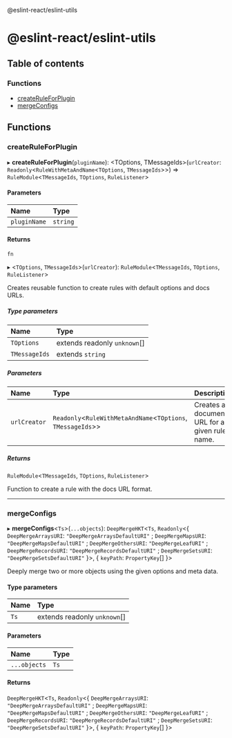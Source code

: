 @eslint-react/eslint-utils

# @eslint-react/eslint-utils

## Table of contents

### Functions

- [createRuleForPlugin](README.md#createruleforplugin)
- [mergeConfigs](README.md#mergeconfigs)

## Functions

### createRuleForPlugin

▸ **createRuleForPlugin**(`pluginName`): \<TOptions, TMessageIds\>(`urlCreator`: `Readonly`\<`RuleWithMetaAndName`\<`TOptions`, `TMessageIds`\>\>) => `RuleModule`\<`TMessageIds`, `TOptions`, `RuleListener`\>

#### Parameters

| Name         | Type     |
| :----------- | :------- |
| `pluginName` | `string` |

#### Returns

`fn`

▸ \<`TOptions`, `TMessageIds`\>(`urlCreator`): `RuleModule`\<`TMessageIds`, `TOptions`, `RuleListener`\>

Creates reusable function to create rules with default options and docs URLs.

##### Type parameters

| Name          | Type                         |
| :------------ | :--------------------------- |
| `TOptions`    | extends readonly `unknown`[] |
| `TMessageIds` | extends `string`             |

##### Parameters

| Name         | Type                                                             | Description                                        |
| :----------- | :--------------------------------------------------------------- | :------------------------------------------------- |
| `urlCreator` | `Readonly`\<`RuleWithMetaAndName`\<`TOptions`, `TMessageIds`\>\> | Creates a documentation URL for a given rule name. |

##### Returns

`RuleModule`\<`TMessageIds`, `TOptions`, `RuleListener`\>

Function to create a rule with the docs URL format.

---

### mergeConfigs

▸ **mergeConfigs**\<`Ts`\>(`...objects`): `DeepMergeHKT`\<`Ts`, `Readonly`\<\{ `DeepMergeArraysURI`: `"DeepMergeArraysDefaultURI"` ; `DeepMergeMapsURI`: `"DeepMergeMapsDefaultURI"` ; `DeepMergeOthersURI`: `"DeepMergeLeafURI"` ; `DeepMergeRecordsURI`: `"DeepMergeRecordsDefaultURI"` ; `DeepMergeSetsURI`: `"DeepMergeSetsDefaultURI"` }\>, \{ `keyPath`: `PropertyKey`[] }\>

Deeply merge two or more objects using the given options and meta data.

#### Type parameters

| Name | Type                         |
| :--- | :--------------------------- |
| `Ts` | extends readonly `unknown`[] |

#### Parameters

| Name         | Type |
| :----------- | :--- |
| `...objects` | `Ts` |

#### Returns

`DeepMergeHKT`\<`Ts`, `Readonly`\<\{ `DeepMergeArraysURI`: `"DeepMergeArraysDefaultURI"` ; `DeepMergeMapsURI`: `"DeepMergeMapsDefaultURI"` ; `DeepMergeOthersURI`: `"DeepMergeLeafURI"` ; `DeepMergeRecordsURI`: `"DeepMergeRecordsDefaultURI"` ; `DeepMergeSetsURI`: `"DeepMergeSetsDefaultURI"` }\>, \{ `keyPath`: `PropertyKey`[] }\>
